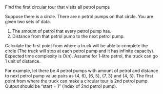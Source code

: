 
Find the first circular tour that visits all petrol pumps

Suppose there is a circle. There are n petrol pumps on that circle. You are given two sets of data.

1. The amount of petrol that every petrol pump has.
2. Distance from that petrol pump to the next petrol pump.

Calculate the first point from where a truck will be able to complete the circle (The truck will stop at each petrol pump and it has infinite capacity). Expected time complexity is O(n). Assume for 1-litre petrol, the truck can go 1 unit of distance.

For example, let there be 4 petrol pumps with amount of petrol and distance to next petrol pump value pairs as {4, 6}, {6, 5}, {7, 3} and {4, 5}. The first point from where the truck can make a circular tour is 2nd petrol pump. Output should be “start = 1” (index of 2nd petrol pump).